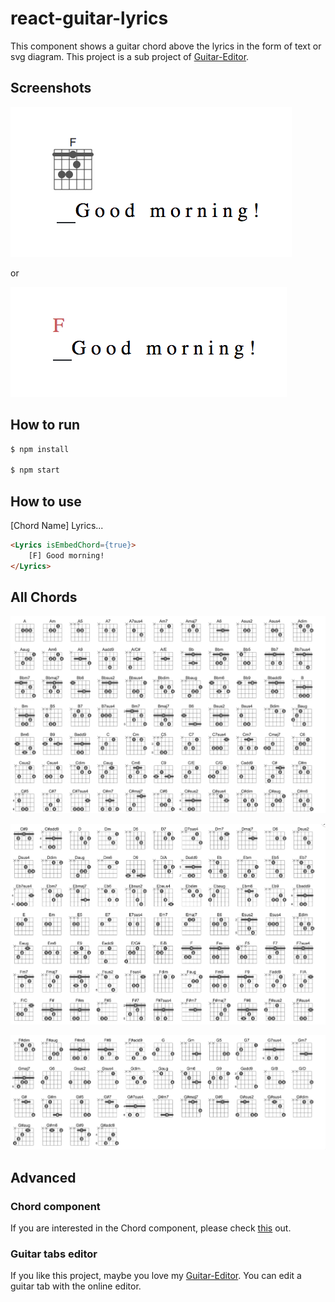 # react-guitar-lyrics

This component shows a guitar chord above the lyrics in the form of text or svg diagram.
This project is a sub project of [Guitar-Editor](https://github.com/Haixiang6123/Guitar-Editor).

## Screenshots

![LyricsEmbed](https://github.com/Haixiang6123/react-guitar-lyrics/blob/master/screenshots/LyricsEmbed.png)

or

![LyricsNotEmbed](https://github.com/Haixiang6123/react-guitar-lyrics/blob/master/screenshots/LyricsNotEmbed.png)

## How to run

```bash
$ npm install

$ npm start
```

## How to use

[Chord Name] Lyrics...

```html
<Lyrics isEmbedChord={true}>
    [F] Good morning!
</Lyrics>
```

## All Chords

![Chords 1](https://github.com/Haixiang6123/react-guitar-lyrics/blob/master/screenshots/Chords1.png)

![Chords 2](https://github.com/Haixiang6123/react-guitar-lyrics/blob/master/screenshots/Chords2.png)

![Chords 3](https://github.com/Haixiang6123/react-guitar-lyrics/blob/master/screenshots/Chords3.png)

## Advanced

### Chord component

If you are interested in the Chord component, please check [this](https://github.com/Haixiang6123/react-chord-generator) out.

### Guitar tabs editor

If you like this project, maybe you love my [Guitar-Editor](https://github.com/Haixiang6123/Guitar-Editor).
You can edit a guitar tab with the online editor.
